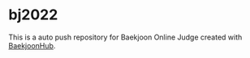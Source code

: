 # bj2022
This is a auto push repository for Baekjoon Online Judge created with [BaekjoonHub](https://github.com/BaekjoonHub/BaekjoonHub).
